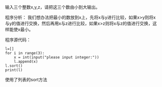 输入三个整数x,y,z，请把这三个数由小到大输出。

程序分析：
我们想办法把最小的数放到x上，先将x与y进行比较，如果x>y则将x与y的值进行交换，然后再用x与z进行比较，如果x>z则将x与z的值进行交换，这样能使x最小。

程序源代码：
```
l=[]
for i in range(3):
    x = int(input("please input integer:"))
    l.append(x)
l.sort()
print(l)          
```
使用了列表的sort方法
